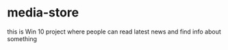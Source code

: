 # media-store
this is Win 10 project where people can read latest news and find info about something
